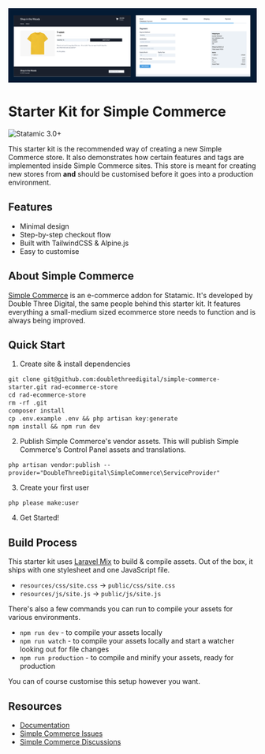 <img src="./screenshots.png">

# Starter Kit for Simple Commerce

![Statamic 3.0+](https://img.shields.io/badge/Statamic-3.0+-FF269E?style=for-the-badge&link=https://statamic.com)

This starter kit is the recommended way of creating a new Simple Commerce store. It also demonstrates how certain features and tags are implemented inside Simple Commerce sites. This store is meant for creating new stores from **and** should be customised before it goes into a production environment.

## Features
* Minimal design
* Step-by-step checkout flow
* Built with TailwindCSS & Alpine.js
* Easy to customise

## About Simple Commerce

[Simple Commerce](https://github.com/doublethreedigital/simple-commerce) is an e-commerce addon for Statamic. It's developed by Double Three Digital, the same people behind this starter kit. It features everything a small-medium sized ecommerce store needs to function and is always being improved.

## Quick Start

1. Create site & install dependencies

```
git clone git@github.com:doublethreedigital/simple-commerce-starter.git rad-ecommerce-store
cd rad-ecommerce-store
rm -rf .git
composer install
cp .env.example .env && php artisan key:generate
npm install && npm run dev
```

2. Publish Simple Commerce's vendor assets. This will publish Simple Commerce's Control Panel assets and translations.

```
php artisan vendor:publish --provider="DoubleThreeDigital\SimpleCommerce\ServiceProvider"
```

3. Create your first user

```
php please make:user
```

4. Get Started!

## Build Process

This starter kit uses [Laravel Mix](https://laravel.com/docs/master/mix) to build & compile assets. Out of the box, it ships with one stylesheet and one JavaScript file.

* `resources/css/site.css` -> `public/css/site.css`
* `resources/js/site.js` -> `public/js/site.js`

There's also a few commands you can run to compile your assets for various environments.

* `npm run dev` - to compile your assets locally
* `npm run watch` - to compile your assets locally and start a watcher looking out for file changes
* `npm run production` - to compile and minify your assets, ready for production

You can of course customise this setup however you want.

## Resources
* [Documentation](https://sc-docs.doublethree.digital)
* [Simple Commerce Issues](https://github.com/doublethreedigital/simple-commerce/issues)
* [Simple Commerce Discussions](https://github.com/doublethreedigital/simple-commerce/discussions)
